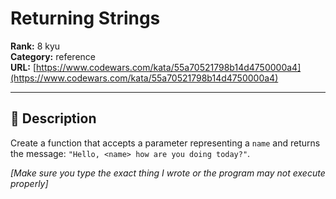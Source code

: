 # Returning Strings

**Rank:** 8 kyu  
**Category:** reference  
**URL:** [https://www.codewars.com/kata/55a70521798b14d4750000a4](https://www.codewars.com/kata/55a70521798b14d4750000a4)

---

## 📝 Description

Create a function that accepts a parameter representing a `name` and returns the message: `"Hello, <name> how are you doing today?"`.


*[Make sure you type the exact thing I wrote or the program may not execute properly]*
